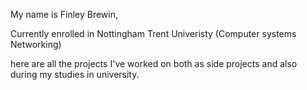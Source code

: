 My name is Finley Brewin,

Currently enrolled in Nottingham Trent Univeristy (Computer systems Networking)

here are all the projects I've worked on both as side projects and also during my studies in university.
